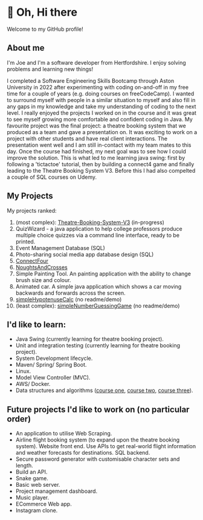# 👋 Oh, Hi there
Welcome to my GitHub profile! 
## About me
I'm Joe and I'm a software developer from Hertfordshire. I enjoy solving problems and learning new things!

I completed a Software Engineering Skills Bootcamp through Aston University in 2022 after experimenting with coding on-and-off in my free time for a couple of years (e.g. doing courses on freeCodeCamp). I wanted to surround myself with people in a similar situation to myself and also fill in any gaps in my knowledge and take my understanding of coding to the next level. I really enjoyed the projects I worked on in the course and it was great to see myself growing more comfortable and confident coding in Java. My favourite project was the final project: a theatre booking system that we produced as a team and gave a presentation on. It was exciting to work on a project with other students and have real client interactions. The presentation went well and I am still in-contact with my team mates to this day. Once the course had finished, my next goal was to see how I could improve the solution. This is what led to me learning java swing: first by following a 'tictactoe' tutorial, then by building a connect4 game and finally leading to the Theatre Booking System V3. Before this I had also compelted a couple of SQL courses on Udemy.

## My Projects
My projects ranked:
1. (most complex): [Theatre-Booking-System-V3](https://github.com/J-Mint/Theatre-Booking-System-V3) (in-progress)
2. QuizWizard - a java application to help college professors produce multiple choice quizzes via a command line interface, ready to be printed. 
3. Event Management Database (SQL)
4. Photo-sharing social media app database design (SQL)
5. [ConnectFour](https://github.com/J-Mint/ConnectFour)
6. [NoughtsAndCrosses](https://github.com/J-Mint/NoughtsAndCrosses)
7. Simple Painting Tool. An painting application with the ability to change brush size and colour.
8. Animated car. A simple java application which shows a car moving backwards and forwards across the screen.
9. [simpleHypotenuseCalc](https://github.com/J-Mint/simpleHypotenuseCalc) (no readme/demo)
10. (least complex): [simpleNumberGuessingGame](https://github.com/J-Mint/simpleNumberGuessingGame) (no readme/demo)

## I'd like to learn:
- Java Swing (currently learning for theatre booking project).
- Unit and integration testing (currently learning for theatre booking project).
- System Development lifecycle.
- Maven/ Spring/ Spring Boot.
- Linux.
- Model View Controller (MVC).
- AWS/ Docker.
- Data structures and algorithms ([course one](https://www.coursera.org/learn/algorithms-part1), [course two](https://sp21.datastructur.es/), [course three](https://ocw.mit.edu/courses/6-006-introduction-to-algorithms-fall-2011/video_galleries/lecture-videos/)).

## Future projects I'd like to work on (no particular order)
- An application to utilise Web Scraping.
- Airline flight booking system (to expand upon the theatre booking system). Website front end. Use APIs to get real-world flight information and weather forecasts for destinations. SQL backend.
- Secure password generator with customisable character sets and length. 
- Build an API.
- Snake game.
- Basic web server.
- Project management dashboard.
- Music player.
- ECommerce Web app.
- Instagram clone.


<!--
**J-Mint/J-Mint** is a ✨ _special_ ✨ repository because its `README.md` (this file) appears on your GitHub profile.

Here are some ideas to get you started:

- 🔭 I’m currently working on ...
- 🌱 I’m currently learning ...
- 👯 I’m looking to collaborate on ...
- 🤔 I’m looking for help with ...
- 💬 Ask me about ...
- 📫 How to reach me: ...
- 😄 Pronouns: ...
- ⚡ Fun fact: ...
-->
